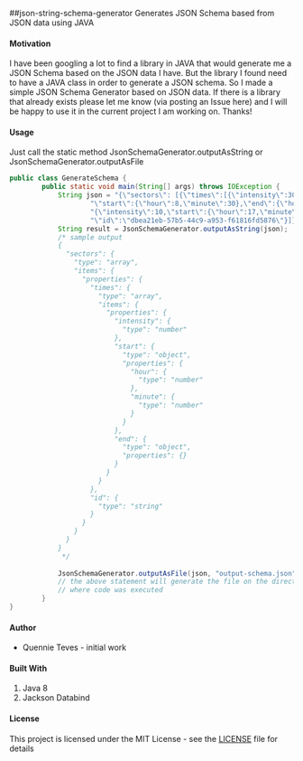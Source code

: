 ##json-string-schema-generator
Generates JSON Schema based from JSON data using JAVA

#### Motivation
I have been googling a lot to find a library in JAVA that would generate me a JSON Schema based on the JSON data I have.  But the library I found need to have a JAVA class in order to generate a JSON schema.  So I made a simple JSON Schema Generator based on JSON data.  If there is a library that already exists please let me know (via posting an Issue here)  and I will be happy to use it in the current project I am working on.  Thanks!

#### Usage
Just call the static method JsonSchemaGenerator.outputAsString or JsonSchemaGenerator.outputAsFile
```java
public class GenerateSchema {
        public static void main(String[] args) throws IOException {
            String json = "{\"sectors\": [{\"times\":[{\"intensity\":30," +
                    "\"start\":{\"hour\":8,\"minute\":30},\"end\":{\"hour\":17,\"minute\":0}}," +
                    "{\"intensity\":10,\"start\":{\"hour\":17,\"minute\":5},\"end\":{\"hour\":23,\"minute\":55}}]," +
                    "\"id\":\"dbea21eb-57b5-44c9-a953-f61816fd5876\"}]}";
            String result = JsonSchemaGenerator.outputAsString(json);
            /* sample output
            {
              "sectors": {
                "type": "array",
                "items": {
                  "properties": {
                    "times": {
                      "type": "array",
                      "items": {
                        "properties": {
                          "intensity": {
                            "type": "number"
                          },
                          "start": {
                            "type": "object",
                            "properties": {
                              "hour": {
                                "type": "number"
                              },
                              "minute": {
                                "type": "number"
                              }
                            }
                          },
                          "end": {
                            "type": "object",
                            "properties": {}
                          }
                        }
                      }
                    },
                    "id": {
                      "type": "string"
                    }
                  }
                }
              }
            }
             */
            
            JsonSchemaGenerator.outputAsFile(json, "output-schema.json");
            // the above statement will generate the file on the directory 
            // where code was executed
        }
}
```
#### Author
* Quennie Teves - initial work 

#### Built With
1. Java 8
1. Jackson Databind 

#### License
This project is licensed under the MIT License - see the [LICENSE](/LICENSE) file for details